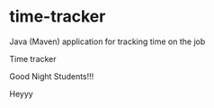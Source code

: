# time-tracker
Java (Maven) application for tracking time on the job

Time tracker

Good Night Students!!!

Heyyy
